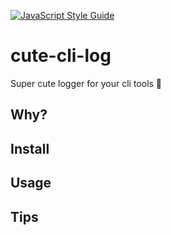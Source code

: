 [![JavaScript Style Guide](https://img.shields.io/badge/code_style-standard-brightgreen.svg)](https://standardjs.com)
# cute-cli-log

Super cute logger for your cli tools 🍜

## Why?

## Install

## Usage

## Tips
